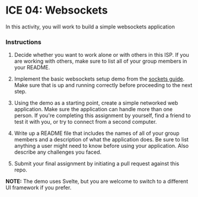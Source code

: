 # ICE 04: Websockets

In this activity, you will work to build a simple websockets application

### Instructions

1. Decide whether you want to work alone or with others in this ISP. If you are working with others, make sure to list all of your group members in your README.

2. Implement the basic websockets setup demo from the [sockets guide](https://github.com/jmcuneo/cs4241-guides/blob/master/using.sockets.md). Make sure that is up and running correctly before proceeding to the next step.

3. Using the demo as a starting point, create a simple networked web application. Make sure the application can handle more than one person. If you're completing this assignment by yourself, find a friend to test it with you, or try to connect from a second computer.

4. Write up a README file that includes the names of all of your group members and a description of what the application does. Be sure to list anything a user might need to know before using your application. Also describe any challenges you faced.

5. Submit your final assignment by initiating a pull request against this repo.

**NOTE:** The demo uses Svelte, but you are welcome to switch to a different UI framework if you prefer.

